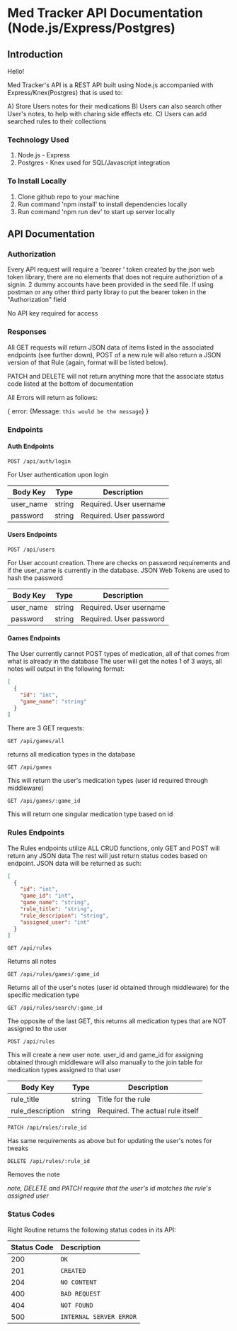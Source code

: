 # Med Tracker API Documentation (Node.js/Express/Postgres)

## Introduction

Hello!

Med Tracker's API is a REST API built using Node.js accompanied with Express/Knex(Postgres)
that is used to:

A) Store Users notes for their medications
B) Users can also search other User's notes, to help with charing side effects etc.
C) Users can add searched rules to their collections

### Technology Used

1) Node.js - Express
2) Postgres - Knex used for SQL/Javascript integration

### To Install Locally

1) Clone github repo to your machine
2) Run command 'npm install' to install dependencies locally
3) Run command 'npm run dev' to start up server locally

## API Documentation

### Authorization

Every API request will require a 'bearer ' token created by the json web token library,
there are no elements that does not require authoriztion of a signin.  2 dummy accounts have
been provided in the seed file.  If using postman or any other third party libray to put the
bearer token in the "Authorization" field

No API key required for access

### Responses

All GET requests will return JSON data of items listed in the associated endpoints (see further down),
POST of a new rule will also return a JSON version of that Rule (again, format will be listed below).

PATCH and DELETE will not return anything more that the associate status code listed at the bottom of
documentation

All Errors will return as follows:

{
  error: {Message: `this would be the message`}
}


### Endpoints

#### Auth Endpoints

```
POST /api/auth/login
```

For User authentication upon login

| Body Key    | Type        | Description |
| ----------- | ----------- | ----------- |
| user_name   | string      | Required. User username |
| password    | string      | Required. User password |

#### Users Endpoints

```
POST /api/users
```

For User account creation.  There are checks on password requirements and if the user_name is currently in
the database.  JSON Web Tokens are used to hash the password

| Body Key    | Type        | Description |
| ----------- | ----------- | ----------- |
| user_name   | string      | Required. User username |
| password    | string      | Required. User password |

#### Games Endpoints

The User currently cannot POST types of medication, all of that comes from what is already in the database
The user will get the notes 1 of 3 ways, all notes will output in the following format:

```json
[
  {
    "id": "int",
    "game_name": "string"
  }
]
```

There are 3 GET requests:

```
GET /api/games/all
```

returns all medication types in the database

```
GET /api/games
```

This will return the user's medication types (user id required through middleware)

```
GET /api/games/:game_id
```

This will return one singular medication type based on id

### Rules Endpoints

The Rules endpoints utilize ALL CRUD functions, only GET and POST will return any JSON data
The rest will just return status codes based on endpoint.  JSON data will be returned as such:

```json
[
  {
    "id": "int",
    "game_id": "int",
    "game_name": "string",
    "rule_title": "string",
    "rule_descripion": "string",
    "assigned_user": "int"
  }
]
```

```
GET /api/rules
```

Returns all notes

```
GET /api/rules/games/:game_id
```

Returns all of the user's notes (user id obtained through middleware) for the specific medication type

```
GET /api/rules/search/:game_id
```

The opposite of the last GET, this returns all medication types that are NOT assigned to the user

```
POST /api/rules
```

This will create a new user note.  user_id and game_id for assigning obtained through middleware
will also manually to the join table for medication types assigned to that user

| Body Key    | Type        | Description |
| ----------- | ----------- | ----------- |
| rule_title  | string      | Title for the rule|
| rule_description    | string      | Required. The actual rule itself |

```
PATCH /api/rules/:rule_id
```

Has same requirements as above but for updating the user's notes for tweaks

```
DELETE /api/rules/:rule_id
```

Removes the note

*note, DELETE and PATCH require that the user's id matches the rule's assigned user*

### Status Codes

Right Routine returns the following status codes in its API:

| Status Code | Description |
| :--- | :--- |
| 200 | `OK` |
| 201 | `CREATED` |
| 204 | `NO CONTENT` |
| 400 | `BAD REQUEST` |
| 404 | `NOT FOUND` |
| 500 | `INTERNAL SERVER ERROR` |

